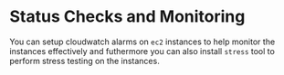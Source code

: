 # Status Checks and Monitoring

You can setup cloudwatch alarms on `ec2` instances to help monitor the instances effectively and futhermore you can also install `stress` tool to perform stress testing on the instances.

